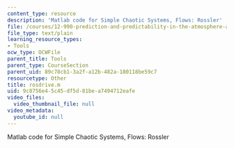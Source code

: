 ```yaml
---
content_type: resource
description: 'Matlab code for Simple Chaotic Systems, Flows: Rossler'
file: /courses/12-990-prediction-and-predictability-in-the-atmosphere-and-oceans-spring-2003/9c8756e45c45df5d81bea7494712eafe_rosdrive.m
file_type: text/plain
learning_resource_types:
- Tools
ocw_type: OCWFile
parent_title: Tools
parent_type: CourseSection
parent_uid: 89c78cb1-3a2f-a12b-482a-180118be59c7
resourcetype: Other
title: rosdrive.m
uid: 9c8756e4-5c45-df5d-81be-a7494712eafe
video_files:
  video_thumbnail_file: null
video_metadata:
  youtube_id: null
---
```

Matlab code for Simple Chaotic Systems, Flows: Rossler

